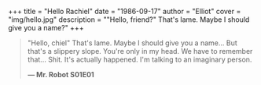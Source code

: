 +++
title = "Hello Rachiel"
date = "1986-09-17"
author = "Elliot"
cover = "img/hello.jpg"
description = "\"Hello, friend?\" That's lame. Maybe I should give you a name?"
+++

> "Hello, chiel" That's lame.
> Maybe I should give you a name...
> But that's a slippery slope.
> You're only in my head.
> We have to remember that...
> Shit.
> It's actually happened.
> I'm talking to an imaginary person.
>
> **— Mr. Robot S01E01**



